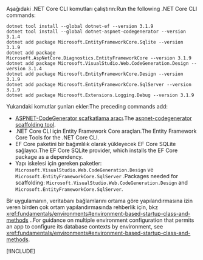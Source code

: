 <span data-ttu-id="e4480-101">Aşağıdaki .NET Core CLI komutları çalıştırın:</span><span class="sxs-lookup"><span data-stu-id="e4480-101">Run the following .NET Core CLI commands:</span></span>

```dotnetcli
dotnet tool install --global dotnet-ef --version 3.1.9
dotnet tool install --global dotnet-aspnet-codegenerator --version 3.1.4
dotnet add package Microsoft.EntityFrameworkCore.Sqlite --version 3.1.9
dotnet add package Microsoft.AspNetCore.Diagnostics.EntityFrameworkCore --version 3.1.9
dotnet add package Microsoft.VisualStudio.Web.CodeGeneration.Design --version 3.1.4
dotnet add package Microsoft.EntityFrameworkCore.Design --version 3.1.9
dotnet add package Microsoft.EntityFrameworkCore.SqlServer --version 3.1.9
dotnet add package Microsoft.Extensions.Logging.Debug --version 3.1.9
```

<span data-ttu-id="e4480-102">Yukarıdaki komutlar şunları ekler:</span><span class="sxs-lookup"><span data-stu-id="e4480-102">The preceding commands add:</span></span>

* <span data-ttu-id="e4480-103">[ASPNET-CodeGenerator scafkatlama aracı](xref:fundamentals/tools/dotnet-aspnet-codegenerator).</span><span class="sxs-lookup"><span data-stu-id="e4480-103">The [aspnet-codegenerator scaffolding tool](xref:fundamentals/tools/dotnet-aspnet-codegenerator).</span></span>
* <span data-ttu-id="e4480-104">.NET Core CLI için Entity Framework Core araçları.</span><span class="sxs-lookup"><span data-stu-id="e4480-104">The Entity Framework Core Tools for the .NET Core CLI.</span></span>
* <span data-ttu-id="e4480-105">EF Core paketini bir bağımlılık olarak yükleyecek EF Core SQLite sağlayıcı.</span><span class="sxs-lookup"><span data-stu-id="e4480-105">The EF Core SQLite provider, which installs the EF Core package as a dependency.</span></span>
* <span data-ttu-id="e4480-106">Yapı iskelesi için gereken paketler: `Microsoft.VisualStudio.Web.CodeGeneration.Design` ve `Microsoft.EntityFrameworkCore.SqlServer` .</span><span class="sxs-lookup"><span data-stu-id="e4480-106">Packages needed for scaffolding: `Microsoft.VisualStudio.Web.CodeGeneration.Design` and `Microsoft.EntityFrameworkCore.SqlServer`.</span></span>

<span data-ttu-id="e4480-107">Bir uygulamanın, veritabanı bağlamlarını ortama göre yapılandırmasına izin veren birden çok ortam yapılandırmasında rehberlik için, bkz <xref:fundamentals/environments#environment-based-startup-class-and-methods> ..</span><span class="sxs-lookup"><span data-stu-id="e4480-107">For guidance on multiple environment configuration that permits an app to configure its database contexts by environment, see <xref:fundamentals/environments#environment-based-startup-class-and-methods>.</span></span>

[!INCLUDE[](~/includes/scaffoldTFM.md)]